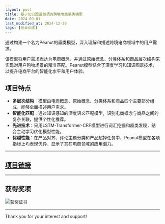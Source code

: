```yaml
---
layout: post
title: 基于知识图谱微调的跨境电商垂类模型
date: 2024-09-01
last_modified_at: 2024-12-29
tags: [创业训练]
---
```

通过构建一个名为Peanut的垂类模型，深入理解和描述跨境电商领域中的用户需求。

该模型将用户需求表达为电商概念，并通过原始概念、分类体系和商品层次结构来实现对用户购物场景的精准匹配。Peanut模型结合了深度学习和知识图谱技术，以提升电商平台的智能化水平和用户体验。

## 项目特点
- **多层次结构**：模型由电商概念、原始概念、分类体系和商品四个主要部分组成，能够全面描述用户需求。
- **智能化匹配**：通过知识感知的深度语义匹配模型，识别电商概念与商品之间的复杂关联，提供个性化推荐。
- **先进技术**：采用LSTM-Transformer-CRF模型进行词汇挖掘和超类发现，结合主动学习优化模型性能。
- **优越性能**：在产品对齐、评论主题分类和产品超择任务中，Peanut模型在各项指标上均表现优异，显示了其在电商领域的应用潜力。

---
## [项目链接](/基于知识图谱微调的跨境电商垂类模型.pdf)

---
## 获得奖项
![获奖证书](https://example.com/获奖证书链接)

---
Thank you for your interest and support!
